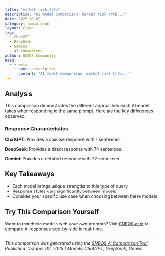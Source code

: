 ```yaml
---
title: "market risk frtb"
description: "AI model comparison: market risk frtb..."
date: 2025-10-02
category: comparison
layout: Clean
tags:
  - ChatGPT
  - DeepSeek
  - Gemini
  - AI Comparison
author: SNEOS Community
head:
  - - meta
    - name: description
      content: "AI model comparison: market risk frtb..."
---
```


<ChatComparison
  title="market risk frtb"
  prompt="market risk frtb"
  :responses='{
    "ChatGPT": "Error calling OpenAI API.",
    "DeepSeek": "Of course. This is a comprehensive overview of **Market Risk under the Fundamental Review of the Trading Book (FRTB)**, a transformative set of regulations by the Basel Committee on Banking Supervision.\n\n---\n\n### What is FRTB?\n\nThe **Fundamental Review of the Trading Book (FRTB)** is the Basel Committee\u0027s comprehensive reform of market risk capital requirements for banks. It was introduced in response to the shortcomings revealed during the 2008 Global Financial Crisis, where existing models failed to capture key risks.\n\nThe core objective is to create a more resilient and risk-sensitive framework that:\n*   Better captures \u0022tail risk\u0022 and periods of stress.\n*   Reduces model arbitrage between trading and banking books.\n*   Creates a level playing field through a more robust standardized approach.\n\nThe final standards were published in January 2016, with a long implementation timeline (now coming into effect around January 2025).\n\n---\n\n### Key Pillars of FRTB\n\nThe FRTB framework rests on two main pillars for calculating capital: the **Standardized Approach (SA)** and the **Internal Models Approach (IMA)**.\n\n#### 1. The Standardized Approach (SA)\n\nThe SA is no longer a simple fallback option. Under FRTB, it is a highly detailed and prescriptive methodology that all banks must calculate. Its key features are:\n\n*   **Sensitivity-Based Method (SBM):** This is the core of the SA. It calculates capital based on three main \u0022Greek\u0022 sensitivities:\n    *   **Delta (\u0394):** Sensitivity to the underlying risk factor (e.g., equity price, FX rate).\n    *   **Vega (\u03BD):** Sensitivity to the implied volatility of the option.\n    *   **Curvature (C):** A new, second-order sensitivity that captures the non-linear risk of options that Delta misses.\n*   **Risk Bucketing:** Risk factors are grouped into highly granular buckets (e.g., by currency, sector, credit rating, maturity). Correlations *within* and *across* these buckets are then applied.\n*   **Default Risk Charge (DRC):** A separate, mandatory charge for the risk of default on credit-sensitive instruments in the trading book (like corporate bonds and CDS), calculated based on external credit ratings.\n*   **Residual Risk Add-on (RRAO):** A capital charge for complex instruments that are not adequately captured by the sensitivity-based method (e.g., exotic derivatives).\n\n**Key Takeaway:** The SA is computationally intensive and is intended to be a credible, conservative alternative to internal models.\n\n#### 2. The Internal Models Approach (IMA)\n\nThe IMA is significantly more stringent under FRTB. Banks must receive explicit regulatory approval to use it, and even then, it may only be approved for specific trading desks.\n\n*   **Approval is \u0022Desk-by-Desk\u0022:** A bank cannot get approval for its entire trading book. Regulators grant IMA approval on a per-desk basis. Desks that fail the tests must use the Standardized Approach.\n*   **P\u0026L Attribution Test (PLA):** This is a critical hurdle. A trading desk must pass the PLA test to remain eligible for IMA. It compares the bank\u0027s internal model\u0027s \u0022Risk-Theoretical P\u0026L\u0022 with the \u0022Hypothetical P\u0026L\u0022 and \u0022Actual P\u0026L.\u0022 If the differences are too great, the desk loses model approval.\n*   **Capital Calculation: Expected Shortfall (ES):**\n    *   FRTB replaces Value-at-Risk (VaR) with **Expected Shortfall (ES)** as the primary risk measure.\n    *   **Why ES?** VaR asks: \u0022What is the maximum loss at a given confidence level (e.g., 99%)?\u0022 It ignores what happens in the tail beyond that point. ES asks: \u0022If we experience a loss beyond the VaR threshold, what is the *average* loss we should expect?\u0022 This better captures tail risk.\n*   **Liquidity Horizons:** FRTB introduces varying **liquidity horizons**\u2014the time required to exit or hedge a position under stressed conditions without materially moving the market. This is a major change. The ES calculation must reflect these horizons (e.g., 10 days for equities, 60 days for credit, 120 days for some securitizations).\n*   **Default Risk Charge (DRC):** IMA banks must also calculate a DRC, but they can use their internal models to do so, rather than relying on external ratings.\n*   **Stressed Calibration:** The ES model must be calibrated to a period of significant financial stress relevant to the bank\u0027s portfolio.\n\n---\n\n### FRTB vs. The Previous Framework (Basel 2.5)\n\n| Feature | Previous Framework (Basel 2.5) | FRTB |\n| :--- | :--- | :--- |\n| **Risk Measure** | Value-at-Risk (VaR) \u002B Stressed VaR | **Expected Shortfall (ES)** |\n| **Model Approval** | Bank-wide | **Desk-by-Desk** |\n| **Key Hurdle Test** | Backtesting (VaR vs. Actual P\u0026L) | **P\u0026L Attribution (PLA)** \u0026 Backtesting |\n| **Liquidity** | Assumed 10-day horizon for all | **Variable Liquidity Horizons** |\n| **Standardized Approach** | Relatively simple fallback | **Complex, sensitivity-based, mandatory** |\n| **Non-Modellable Risk Factors (NMRFs)** | Not explicitly defined | **Identified and capitalised separately** |\n| **Credit Risk in Trading Book** | Incremental Risk Charge (IRC) | **Default Risk Charge (DRC)** |\n\n---\n\n### Major Challenges and Impacts for Banks\n\n1.  **Data \u0026 Infrastructure:** FRTB is incredibly data-hungry. Banks need to identify, manage, and source prices for thousands of risk factors. The concept of **Non-Modellable Risk Factors (NMRFs)** requires banks to prove a risk factor has sufficient real-price observations (\u0022real\u0022 prices from actual transactions or firm quotes), otherwise, it must be capitalized under the more punitive SA, even for IMA desks.\n2.  **Cost and Complexity:** The implementation is extremely costly, involving upgrades to IT systems, risk models, and data governance frameworks.\n3.  **Trading Desk Structure:** The \u0022desk-by-desk\u0022 approval is changing bank organizational structures. Banks are redefining desks to maximize the number that can use IMA.\n4.  **Capital Impact:** Generally, FRTB leads to a significant increase in overall market risk capital requirements. The balance between SA and IMA capital will be a key strategic decision.\n5.  **Shift to SA:** Many banks, especially those with smaller or less complex trading operations, are opting for the \u0022SA-only\u0022 path to avoid the high cost and complexity of IMA compliance.\n\n### Summary\n\n**FRTB is a paradigm shift in market risk regulation.** It moves away from reliance on internal models that proved flawed during the crisis. By introducing a robust Standardized Approach, enforcing desk-level model eligibility through the PLA test, replacing VaR with a tail-risk-sensitive Expected Shortfall, and incorporating realistic liquidity horizons, FRTB aims to ensure that banks hold sufficient capital to withstand future periods of severe market stress.",
    "Gemini": "Let\u0027s break down Market Risk and FRTB (Fundamental Review of the Trading Book) and how they relate:\n\n**Market Risk: The Core Concept**\n\n*   **Definition:** Market risk is the risk of losses in on and off-balance sheet positions arising from movements in market prices. These prices can include interest rates, credit spreads, equity prices, commodity prices, and foreign exchange rates.  In simpler terms, it\u0027s the risk that your investments (e.g., stocks, bonds, derivatives) will lose value due to changes in the market.\n\n*   **Types of Market Risk:**\n\n    *   **Interest Rate Risk:**  The risk that changes in interest rates will affect the value of fixed-income securities (bonds) and other interest-rate-sensitive instruments.\n    *   **Equity Risk:**  The risk that stock prices will decline, impacting the value of equity portfolios.\n    *   **Foreign Exchange Risk (FX Risk):** The risk that changes in exchange rates will affect the value of assets and liabilities denominated in foreign currencies.\n    *   **Commodity Risk:** The risk that changes in commodity prices (e.g., oil, gold, agricultural products) will impact the value of commodity-related investments.\n    *   **Credit Spread Risk:** The risk that the difference between the yield on a corporate bond and a similar-maturity government bond will widen, decreasing the value of the corporate bond.\n\n*   **Importance:**  Managing market risk is crucial for financial institutions (banks, investment firms, hedge funds) to protect their capital and ensure stability.  Excessive market risk can lead to significant losses and even insolvency.\n\n**FRTB: A New Regulatory Framework for Market Risk**\n\n*   **What is FRTB?** The Fundamental Review of the Trading Book (FRTB) is a comprehensive set of regulatory standards developed by the Basel Committee on Banking Supervision (BCBS).  It\u0027s a major overhaul of the capital requirements for market risk.  It aims to make these requirements more risk-sensitive, robust, and consistent across jurisdictions.\n\n*   **Why was FRTB Introduced?** FRTB was primarily a response to the lessons learned from the 2008 financial crisis. The existing market risk framework (Basel 2.5) was deemed inadequate because:\n\n    *   It underestimated the complexity and interconnectedness of trading activities.\n    *   It did not adequately capture the tail risk (extreme, low-probability events) inherent in many trading portfolios.\n    *   It allowed for excessive reliance on internal models, which could be manipulated or become inaccurate.\n    *   It lacked a clear and consistent boundary between the trading book (assets held for short-term trading) and the banking book (assets held for longer-term investment or lending).\n\n*   **Key Components of FRTB:**\n\n    *   **Revised Trading Book Boundary:** FRTB establishes clearer criteria for distinguishing between the trading book and the banking book. This is crucial because different regulatory capital requirements apply to each book.  The *trading book* typically faces higher capital charges due to its short-term, market-sensitive nature.  FRTB introduces a series of tests (\u0022desk-level boundary requirements\u0022) to ensure that positions are correctly classified and to prevent regulatory arbitrage (shifting positions between the two books to minimize capital charges).\n\n    *   **Standardized Approach (SA):** FRTB introduces a more risk-sensitive standardized approach (SA) for calculating market risk capital.  The SA is designed to be a credible fallback for institutions that cannot or choose not to use internal models.  The SA under FRTB is significantly more complex than the previous standardized approach. It involves sensitivities-based calculations across various risk factors and risk classes.\n\n    *   **Internal Model Approach (IMA):** FRTB allows institutions to use internal models to calculate market risk capital, but under much stricter conditions than before.\n\n        *   **Model Approval:**  Models must be approved by regulators and must meet stringent validation requirements, including:\n        *   **Profit and Loss (P\u0026L) Attribution Test:** This test requires institutions to demonstrate that their models accurately explain the daily P\u0026L (profit and loss) of their trading desks.\n        *   **Backtesting:** Models must be backtested against historical data to verify their accuracy in predicting risk.\n        *   **Expected Shortfall (ES):** FRTB replaces Value at Risk (VaR) with Expected Shortfall (ES) as the primary risk measure. ES is more sensitive to tail risk than VaR.  ES quantifies the expected loss given that a loss has exceeded a certain threshold (confidence level, typically 97.5%).\n\n    *   **Capital Floors:**  FRTB often includes capital floors, which limit the extent to which firms can reduce their capital requirements by using internal models. The SA often serves as the basis for this floor.\n\n    *   **Non-Modellable Risk Factors (NMRF):** FRTB addresses the issue of risk factors that are difficult to model due to a lack of sufficient data or liquidity. These NMRFs are subject to separate capital charges based on stress scenarios. This pushes banks to demonstrate the modellability of their risks and to hold extra capital for those risks that cannot be reliably modeled.\n\n    *   **Increased Risk Sensitivity:** FRTB is designed to be more risk-sensitive than previous regulations. This means that institutions with riskier trading activities will be required to hold more capital.\n\n*   **Impact of FRTB:**\n\n    *   **Increased Capital Requirements:**  FRTB is expected to lead to higher capital requirements for many financial institutions, particularly those with large and complex trading operations.\n    *   **Higher Compliance Costs:**  Implementing FRTB is a complex and costly undertaking, requiring significant investments in data, technology, and personnel.\n    *   **Changes in Trading Behavior:**  FRTB may incentivize institutions to reduce their exposure to certain types of market risk and to simplify their trading portfolios.  It may also drive some trading activity to jurisdictions with less stringent regulations (though regulators are actively working to minimize this).\n    *   **Improved Risk Management:**  By forcing institutions to adopt more sophisticated risk management practices, FRTB is expected to improve the overall stability of the financial system.\n    *   **Operational Challenges:**  FRTB requires extensive data collection, aggregation, and reporting. This presents significant operational challenges for many institutions.\n\n**In Summary:**\n\n*   Market risk is the risk of losses due to changes in market prices.\n*   FRTB is a regulatory framework designed to improve the measurement and management of market risk in the trading book.\n*   FRTB aims to make capital requirements more risk-sensitive, robust, and consistent.\n*   FRTB introduces a revised trading book boundary, a more complex standardized approach, stricter requirements for internal models, and a focus on tail risk.\n*   FRTB is expected to lead to higher capital requirements, increased compliance costs, and changes in trading behavior.\n\n**Implementation Status:**\n\nThe implementation of FRTB has been delayed in many jurisdictions. This is due to the complexity of the regulations and the impact of the COVID-19 pandemic. Many regulators are working on finalising and implementing FRTB in the coming years.  The effective date is frequently adjusted.  Stay up-to-date with your local regulatory agency\u0027s implementation timeline.\n\n**Key Considerations for Professionals:**\n\n*   **Data Quality:**  FRTB relies heavily on accurate and complete data.\n*   **Model Validation:**  Internal models must be rigorously validated.\n*   **Understanding the SA:**  The standardized approach is a crucial fallback and often serves as the basis for capital floors.\n*   **Inter-desk Collaboration:** FRTB often requires collaboration between front office (trading), risk management, and IT teams.\n*   **Regulatory Monitoring:** Stay informed about the latest developments in FRTB implementation.\n\nThis information provides a comprehensive overview of market risk and FRTB. Remember to consult the official Basel Committee documents and your local regulatory guidelines for complete and up-to-date information. Good luck!\n"
  }'
  published-date="13:24"
/>

## Analysis

This comparison demonstrates the different approaches each AI model takes when responding to the same prompt. Here are the key differences observed:

### Response Characteristics

**ChatGPT**: Provides a concise response with 1 sentences. 

**DeepSeek**: Provides a direct response with 74 sentences. 

**Gemini**: Provides a detailed response with 72 sentences. 

## Key Takeaways

- Each model brings unique strengths to this type of query
- Response styles vary significantly between models
- Consider your specific use case when choosing between these models

## Try This Comparison Yourself

Want to test these models with your own prompts? Visit [SNEOS.com](https://sneos.com) to compare AI responses side-by-side in real-time.

---

*This comparison was generated using the [SNEOS AI Comparison Tool](https://sneos.com)*
*Published: October 02, 2025 | Models: ChatGPT, DeepSeek, Gemini*
